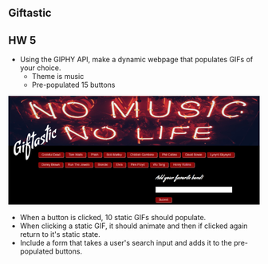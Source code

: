 ## Giftastic
## HW 5

* Using the GIPHY API, make a dynamic webpage that populates GIFs of your choice.
    * Theme is music
    * Pre-populated 15 buttons

![Giftastic](https://github.com/pamelatholan/Giftastic/blob/master/assets/images/Giftastic.PNG)

* When a button is clicked, 10 static GIFs should populate.
* When clicking a static GIF, it should animate and then if clicked again return to it's static state.
* Include a form that takes a user's search input and adds it to the pre-populated buttons.